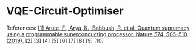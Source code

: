 # VQE-Circuit-Optimiser

References:
<a href=https://www.nature.com/articles/s41586-019-1666-5>[1] Arute, F., Arya, K., Babbush, R. et al. Quantum supremacy using a programmable superconducting processor. Nature 574, 505–510 (2019).</a>
[2]
[3]
[4]
[5]
[6]
[7]
[8]
[9]
[10]
